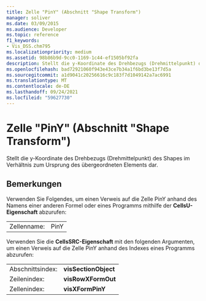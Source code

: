 ```yaml
---
title: Zelle "PinY" (Abschnitt "Shape Transform")
manager: soliver
ms.date: 03/09/2015
ms.audience: Developer
ms.topic: reference
f1_keywords:
- Vis_DSS.chm795
ms.localizationpriority: medium
ms.assetid: 98b86b9d-9cc0-1169-1c44-ef1505bf92fa
description: Stellt die y-Koordinate des Drehbezugs (Drehmittelpunkt) des Shapes im Verhältnis zum Ursprung des übergeordneten Elements dar.
ms.openlocfilehash: bad72921060f943e43ce7b34a1f6bd3be13f7d5a
ms.sourcegitcommit: a1d9041c20256616c9c183f7d1049142a7ac6991
ms.translationtype: MT
ms.contentlocale: de-DE
ms.lasthandoff: 09/24/2021
ms.locfileid: "59627730"
---
```

# <a name="piny-cell-shape-transform-section"></a>Zelle "PinY" (Abschnitt "Shape Transform")

Stellt  die y-Koordinate des Drehbezugs (Drehmittelpunkt) des Shapes im Verhältnis zum Ursprung des übergeordneten Elements dar. 
  
## <a name="remarks"></a>Bemerkungen

Verwenden Sie Folgendes, um einen Verweis auf die Zelle PinY anhand des Namens einer anderen Formel oder eines Programms mithilfe der **CellsU-Eigenschaft** abzurufen: 
  
|||
|:-----|:-----|
| Zellenname:  <br/> | PinY  <br/> |
   
Verwenden Sie die **CellsSRC-Eigenschaft** mit den folgenden Argumenten, um einen Verweis auf die Zelle PinY anhand des Indexes eines Programms abzurufen: 
  
|||
|:-----|:-----|
| Abschnittsindex:  <br/> |**visSectionObject** <br/> |
| Zeilenindex:  <br/> |**visRowXFormOut** <br/> |
| Zellenindex:  <br/> |**visXFormPinY** <br/> |
   

